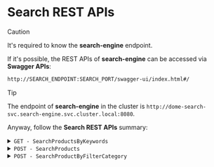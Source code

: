 # Search REST APIs


> [!CAUTION]
> It's required to know the **search-engine** endpoint.

If it's possible, the REST APIs of **search-engine** can be accessed via **Swagger APIs**:
```bash
http://SEARCH_ENDPOINT:SEARCH_PORT/swagger-ui/index.html#/
```

> [!TIP]
> The endpoint of **search-engine** in the cluster is `http://dome-search-svc.search-engine.svc.cluster.local:8080`.
 

Anyway, follow the **Search REST APIs** summary:

<details>
<summary><code>GET - SearchProductsByKeywords</code></summary>

- *Description*: allow to get products filtereb by keywords
- *Request type*: <code>GET</code>
- *Query string*: <code>{keyword}</code>
- *Endpoint*: `dome-search-svc.search-engine.svc.cluster.local:8080/api/SearchProductsByKeywords/{keyword}`
- 
```
```
</details>


<details>
<summary><code>POST - SearchProducts</code></summary>

- *Description*: allow to search productOfferings by put keywords and filter through categories in the BodyRequest (category can be null) - Recommended
- *Request type*: <code>POST</code>
- *Endpoint*: `dome-search-svc.search-engine.svc.cluster.local:8080/api/SearchProductsByKeywords/{query}`
- *Request payload*
```
   [
    {
        "categories": [ "categoryName" ]
    }
   ]
```
- *Response body*:
```
   [
    {
        "categories": [ ... ]
    }
   ]
```
</details>


<details>
<summary><code>POST - SearchProductByFilterCategory</code></summary>

- *Description*: allow to filter productOfferings through category name in the BodyRequest
- *Request type*: <code>POST</code>
- *Endpoint*: `dome-search-svc.search-engine.svc.cluster.local:8080/api/SearchProductByFilterCategory`
- *Request payload*
```
   [
    {
        "categories": [ "categoryName" ]
    }
   ]
```

- *Response body*:
```
   [
    {
        "categories": [ ... ]
    }
   ]
```
</details>
